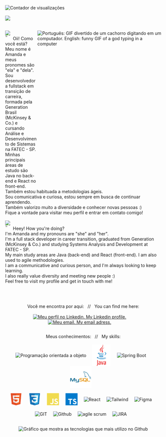 <div display="flex" flex-direction="row">
<img alt="Contador de visualizações" src="https://komarev.com/ghpvc/?username=ManGiaco&label=Profile%20views&color=800000&style=flat" />
</div>
<br> 
<a href="https://git.io/typing-svg"> 
<img "Português: Letreiro animado onde dou boas vindas ao meu Github. Está escrito: Eai como vai? Seja bem vindo! English: Animated sign where I welcome you to my Github. It says: Hey, how you're doing? You're so welcome!" src="https://readme-typing-svg.herokuapp.com?font=Rampart+One&size=40&duration=3000&pause=600&color=FFFFFF&background=none&center=true&vCenter=true&width=1000&lines=Eaaaaiiii+como+vai??+:);Heeeey+how+you're+doing+today?;Seja+bem+vindo+(a)+(e)+!+!+!;You're+so+welcome+:)" />
</a>

##

<div>
<img align="right" width="400" height="500" alt="Português: GIF divertido de um cachorro digitando em um computador. English: funny GIF of a god typing in a computer" src="https://github.com/ManGiaco/BancoDeImagens/blob/main/ReadMe/corgi-computer.gif?raw=true">

<div align="left">
<img align="left" width="25" height="20" alt="Bandeira do Brasil. Brazil flag." src="https://cdn-icons-png.flaticon.com/512/3022/3022546.png"> <br>
Oii! Como você está? <br>
Meu nome é Amanda e meus pronomes são "ela" e "dela". <br>
Sou desenvolvedora fullstack em transição de carreira, formada pela Generation Brasil (McKinsey & Co.) e cursando Análise e Desenvolvimento de Sistemas na FATEC - SP. <br>
Minhas principais áreas de estudo são Java no back-end e React no front-end. Também estou habituada a metodologias ágeis. <br>
Sou comunicativa e curiosa, estou sempre em busca de continuar aprendendo. <br> 
Também valorizo muito a diversidade e conhecer novas pessoas :) <br>
Fique a vontade para visitar meu perfil e entrar em contato comigo!
<br>
<br>  
<img align="left" width="25" height="20" alt="Bandeira do Reino Unido. United kingdom flag" src="https://cdn-icons-png.flaticon.com/512/555/555417.png"> <br>
Heey! How you're doing? <br>
I'm Amanda and my pronouns are "she" and "her". <br>
I'm a full stack developer in career transition, graduated from Generation (McKinsey & Co.) and studying Systems Analysis and Development at FATEC - SP. <br>
My main study areas are Java (back-end) and React (front-end). I am also used to agile methodologies. <br>
I am a communicative and curious person, and I'm always looking to keep learning. <br> 
I also really value diversity and meeting new people :) <br>
Feel free to visit my profile and get in touch with me!  
</div>
<br>  
<br>  
  
##  
  
<div display="flex" flex-direction="row" align="center">  
Você me encontra por aqui: &nbsp; // &nbsp; You can find me here: 
<br>
<br>  
  <a href="https://www.linkedin.com/in/mangiaco"><img alt="Meu perfil no Linkedin. My Linkedin profile." height="40" width="40" src="https://cdn-icons-png.flaticon.com/512/3536/3536505.png" target="_blank"></a> &nbsp; &nbsp; &nbsp; 
  <a href="mailto:amandagiacomettipedrosa@gmail.com"><img alt="Meu email. My email adress." height="45" width="45" src="https://cdn-icons-png.flaticon.com/512/5968/5968534.png" target="_blank"></a> &nbsp; &nbsp; &nbsp; 
</div>
</div>

##

<div display="flex" flex-direction="row" align="center">  
  Meus conhecimentos: &nbsp; // &nbsp; My skills:  
</div>
<br>
<div display="flex" flex-direction="row" align="center">
    <img align="center" alt="Programação orientada a objeto" height="55" width="55" src="https://miro.medium.com/max/300/0*goJuBKoyL-zZX4RB.png" /> &nbsp; &nbsp;
    <img align="center" alt="Java" height="70" width="60" src="https://raw.githubusercontent.com/devicons/devicon/master/icons/java/java-original-wordmark.svg" /> &nbsp; &nbsp;
    <img align="center" alt="Spring Boot" height="60" width="60" src="https://cdn.jsdelivr.net/gh/devicons/devicon/icons/spring/spring-original-wordmark.svg" /> &nbsp; &nbsp;
    <img align="center" alt="MySQL" height="70" width="70" src="https://raw.githubusercontent.com/devicons/devicon/master/icons/mysql/mysql-original-wordmark.svg" /> &nbsp; &nbsp;
</div>    
<br>    
<div display="flex" flex-direction="row" align="center">    
    <img align="center" alt="HTML" height="40" width="40" src="https://raw.githubusercontent.com/devicons/devicon/master/icons/html5/html5-original.svg" /> &nbsp; &nbsp;
    <img align="center" alt="CSS" height="40" width="40" src="https://raw.githubusercontent.com/devicons/devicon/master/icons/css3/css3-original.svg" /> &nbsp; &nbsp;
    <img align="center" alt="Javascript" height="40" width="40" src="https://raw.githubusercontent.com/devicons/devicon/master/icons/javascript/javascript-plain.svg" /> &nbsp; &nbsp;
    <img align="center" alt="Typescript" height="40" width="40" src="https://raw.githubusercontent.com/devicons/devicon/master/icons/typescript/typescript-plain.svg" /> &nbsp; &nbsp;
    <img align="center" alt="React" height="50" width="50" src="https://cdn.jsdelivr.net/gh/devicons/devicon/icons/react/react-original-wordmark.svg" /> &nbsp; &nbsp;
    <img align="center" alt="Tailwind" height="50" width="40" src="https://i.imgur.com/c0oSADu.png" /> &nbsp; &nbsp;
    <img align="center" alt="Figma" height="40" width="40" src="https://cdn.jsdelivr.net/gh/devicons/devicon/icons/figma/figma-original.svg" /> &nbsp; &nbsp;
</div>    
<br>    
<div display="flex" flex-direction="row" align="center">     
    <img align="center" alt="GIT" height="40" width="40" src="https://cdn.jsdelivr.net/gh/devicons/devicon/icons/git/git-original.svg" /> &nbsp; &nbsp;
    <img align="center" alt="Github" height="50" width="50" src="https://icones.pro/wp-content/uploads/2021/06/icone-github-violet.png" /> &nbsp; &nbsp;
    <img align="center" alt="agile scrum" height="70" width="70" src="https://miro.medium.com/max/400/0*KpzqUReoWU_DEwb5.png" /> &nbsp; &nbsp;
    <img align="center" alt="JIRA" height="50" width="50" src="https://cdn.jsdelivr.net/gh/devicons/devicon/icons/jira/jira-original-wordmark.svg" /> &nbsp; &nbsp;
</div> 
    
##

<div align="center">
  <img align="center" alt="Gráfico que mostra as tecnologias que mais utilizo no Github" width="350" src="https://github-readme-stats.vercel.app/api/top-langs/?username=mangiaco&layout=compact&langs_count=7&theme=radical" /> 
</div>
